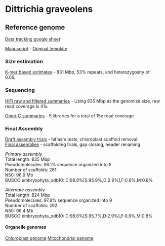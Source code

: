# Dittrichia graveolens

## Reference genome

[Data tracking google sheet](https://docs.google.com/spreadsheets/d/10WpqEDbLMlsCtp8gftFsXScPKQhTrrIB8Kh8VTkQy2g)

[Manuscript](https://docs.google.com/document/d/1MNmYusk89dXegETUHbGTfY9m631gyJSp/edit) - [Original template](https://github.com/slmcevoy/gaviota-tarplant/blob/main/manuscript/GenomeResourceTemplateCCGP.docx)

### Size estimation

[K-mer based estimates](genome-size/README.md) - 831 Mbp, 53% repeats, and heterozygosity of 0.06.

### Sequencing

[HiFi raw and filtered summaries](sequencing/hifi/) - Using 835 Mbp as the genomize size, raw read coverage is 41x.

[Omni-C summaries](sequencing/omnic) - 5 libraries for a total of 15x read coverage

### Final Assembly 

[Draft assembly trials](assemblies/) - hifiasm tests, chloroplast scaffold removal  
[Final assemblies](scaffolding/) - scaffolding trials, gap closing, header renaming  

 *Primary assembly*  
 Total length: 835 Mbp  
 Pseudomolecules: 98.1% sequence organized into 9  
 Number of scaffolds: 261  
 N50: 96.9 Mb  
 BUSCO embryophyta_odb10: C:98.8%[S:95.9%,D:2.9%],F:0.6%,M:0.6%   

 *Alternate assembly*  
 Total length: 824 Mbp  
 Pseudomolecules: 97.8% sequence organized into 9  
 Number of scaffolds: 292  
 N50: 96.4 Mb  
 BUSCO embryophyta_odb10: C:98.6%[S:95.7%,D:2.9%],F:0.6%,M:0.8%  

#### Organelle genomes

[Chloroplast genome](chloroplast/)
[Mitochondrial genome](mitochondria)

